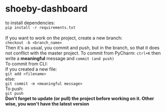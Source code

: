 # shoeby-dashboard

to install dependencies:
<br/>
`pip install -r requirements.txt`
<br/>
<br/>
If you want to work on the project, create a new branch:
<br/>
`checkout -b <branch_name>`
<br/>
Then it's as usual, you commit and push, but in the branch, so that it does not conflict with the master project.
To commit from PyCharm:
`ctrl+K` then write a **meaningful** message and `commit (and push)`
<br/>
To commit from CLI:
<br/>
If you created a new file:
<br/>
`git add <filename>`
<br/>
else:
<br/>
`git commit -m <meaningful message>`
<br/>
To push:
<br/>
`git push`
<br/>
**Don't forget to update (or pull) the project before working on it. Other wise, you won't have the latest version**
